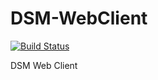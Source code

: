 # DSM-WebClient
[![Build Status](http://dsm.alia-space.com:8080/job/DSM-WebClient/job/main/badge/icon)](http://eo4africa.alia-space.com:8080/job/DSM-WebClient/job/main/)

DSM Web Client
